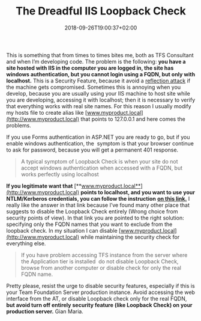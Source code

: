 ﻿---
title: "The Dreadful IIS Loopback  Check"
description: ""
date: 2018-09-26T19:00:37+02:00
draft: false
tags: [Security]
categories: [Frameworks]
---
This is something that from times to times bites me, both as TFS Consultant and when I’m developing code. The problem is the following:  **you have a site hosted with IIS in the computer you are logged in, the site has windows authentication, but you cannot login using a FQDN, but only with localhost.** This is a Security Feature, because it avoid a [reflection attack](https://en.wikipedia.org/wiki/Reflection_attack) if the machine gets compromised. Sometimes this is annoying when you develop, because you are usually using your IIS machine to host site while you are developing, accessing it with localhost; then it is necessary to verify that everything works with real site names. For this reason I usually modify my hosts file to create alias like [www.myproduct.local](http://www.myproduct.local) that points to 127.0.0.1 and here comes the problems.

If you use Forms authentication in ASP.NET you are ready to go, but if you enable windows authentication, the  symptom is that your browser continue to ask for password, because you will get a permanent 401 response.

> A typical symptom of Loopback Check is when your site do not accept windows authentication when accessed with a FQDN, but works perfectly using localhost

 **If you legitimate want that** [**www.myproduct.local**](http://www.myproduct.local) **points to localhost, and you want to use your NTLM/Kerberos credentials, you can follow the instruction** [**on this link.**](https://serverfault.com/questions/485006/why-cant-i-log-in-to-a-windows-protected-iis-7-5-directory-on-the-server) I really like the answer in that link because I’ve found many other place that suggests to disable the Loopback Check entirely (Wrong choice from security points of view). In that link you are pointed to the right solution: specifying only the FQDN names that you want to exclude from the loopback check. In my situation I can disable [www.myproduct.local](http://www.myproduct.local) while maintaining the security check for everything else.

> If you have problem accessing TFS instance from the server where the Application tier is installed  do not disable Loopback Check, browse from another computer or disable check for only the real FQDN name.

Pretty please, resist the urge to disable security features, especially if this is your Team Foundation Server production instance. Avoid accessing the web interface from the AT, or disable Loopback check only for the real FQDN,  **but avoid turn off entirely security feature (like Loopback Check) on your production server.** Gian Maria.
